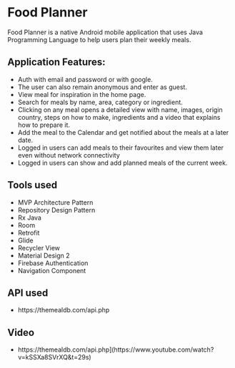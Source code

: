 <h1>Food Planner</h1>
Food Planner is a native Android mobile application that uses Java Programming Language to help users plan their weekly meals.
<h2>Application Features:</h2>
<ul>
 <li> Auth with email and password or with google.</li>
<li>The user can also remain anonymous and enter as guest.</li>
<li>View meal for inspiration in the home page.</li>
<li>Search for meals by name, area, category or ingredient.</li>
<li>Clicking on any meal opens a detailed view with name, images, origin country, steps on how to make, ingredients and a video that explains how to prepare it.</li>
<li>Add the meal to the Calendar and get notified about the meals at a later date.</li>
<li>Logged in users can add meals to their favourites and view them later even without network connectivity</li>
<li>Logged in users can show and add planned meals of the current week.</li>
</ul>
<h2>Tools used</h2>
<ul>
<li>MVP Architecture Pattern</li>
<li>Repository Design Pattern</li>
<li>Rx Java</li>
<li>Room</li>
<li>Retrofit</li>
<li>Glide</li>
<li>Recycler View</li>
<li>Material Design 2</li>
<li>Firebase Authentication</li>
<li>Navigation Component</li>
</ul>

<h2>API used</h2>
<ul>
  <li>https://themealdb.com/api.php</li>
</ul>

<h2>Video</h2>
<ul>
  <li>https://themealdb.com/api.php](https://www.youtube.com/watch?v=kSSXa8SVrXQ&t=29s)</li>
</ul>


